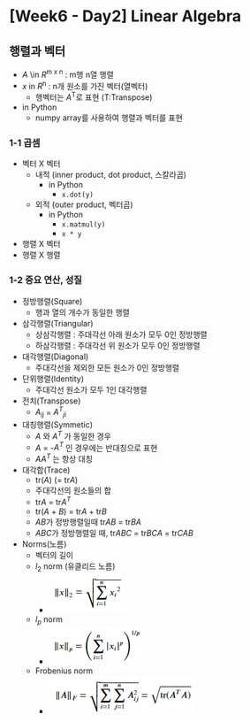 # [Week6 - Day2] Linear Algebra

## 행렬과 벡터
  - *A* \in *R*<sup>m x n</sup> : m행 n열 행렬
  - *x* in *R*<sup>n</sup> : n개 원소를 가진 벡터(열벡터)
    - 행벡터는 *A*<sup>T</sup>로 표현 (T:Transpose)
  - in Python 
    - numpy array를 사용하여 행렬과 벡터를 표현

### 1-1 곱셈
  - 벡터 X 벡터
    - 내적 (inner product, dot product, 스칼라곱)
      - in Python
        - `x.dot(y)`
    - 외적 (outer product, 벡터곱)
      - in Python
        - `x.matmul(y)`
        - `x * y`
  - 행렬 X 벡터
  - 행렬 X 행렬

### 1-2 중요 연산, 성질
  - 정방행렬(Square)
    - 행과 열의 개수가 동일한 행렬
  - 삼각행렬(Triangular)
    - 상삼각행렬 : 주대각선 아래 원소가 모두 0인 정방행렬
    - 하삼각행렬 : 주대각선 위 원소가 모두 0인 정방행렬
  - 대각행렬(Diagonal)
    - 주대각선을 제외한 모든 원소가 0인 정방행렬
  - 단위행렬(Identity)
    - 주대각선 원소가 모두 1인 대각행렬
  - 전치(Transpose)
    - *A<sub>ij</sub>* = *A<sup>T</sup><sub>ji</sub>*
  - 대칭행렬(Symmetic)
    - *A* 와 *A<sup>T</sup>* 가 동일한 경우
    - *A* = -*A<sup>T</sup>* 인 경우에는 반대칭으로 표현
    - *AA<sup>T</sup>* 는 항상 대칭
  - 대각합(Trace)
    - tr(*A*) (= tr*A*)
    - 주대각선의 원소들의 합
    - tr*A* = tr*A<sup>T</sup>*
    - tr(*A* + *B*) = tr*A* + tr*B*
    - *AB*가 정방행렬일때 tr*AB* = tr*BA*
    - *ABC*가 정방행렬일 때, tr*ABC* = tr*BCA* = tr*CAB*
  - Norms(노름)
    - 벡터의 길이
    - *l*<sub>2</sub> norm (유클리드 노름)
      - ![image](image/1.png)
    - *l<sub>p</sub>* norm
      - ![image](image/2.png)
    - Frobenius norm
      - ![image](image/3.png)
